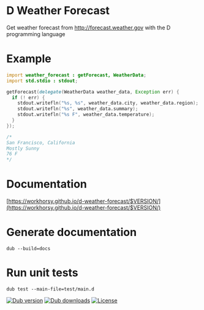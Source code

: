 # D Weather Forecast
Get weather forecast from http://forecast.weather.gov with the D programming language

# Example

```d
import weather_forecast : getForecast, WeatherData;
import std.stdio : stdout;

getForecast(delegate(WeatherData weather_data, Exception err) {
  if (! err) {
    stdout.writefln("%s, %s", weather_data.city, weather_data.region);
    stdout.writefln("%s", weather_data.summary);
    stdout.writefln("%s F", weather_data.temperature);
  }
});

/*
San Francisco, California
Mostly Sunny
76 F
*/

```

# Documentation

[https://workhorsy.github.io/d-weather-forecast/$VERSION/](https://workhorsy.github.io/d-weather-forecast/$VERSION/)

# Generate documentation

```
dub --build=docs
```

# Run unit tests

```
dub test --main-file=test/main.d
```

[![Dub version](https://img.shields.io/dub/v/d-weather-forecast.svg)](https://code.dlang.org/packages/d-weather-forecast)
[![Dub downloads](https://img.shields.io/dub/dt/d-weather-forecast.svg)](https://code.dlang.org/packages/d-weather-forecast)
[![License](https://img.shields.io/badge/license-BSL_1.0-blue.svg)](https://raw.githubusercontent.com/workhorsy/d-weather-forecast/master/LICENSE)